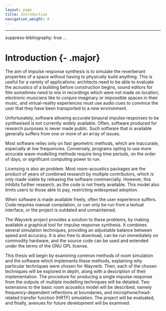 ```yaml
---
layout: page
title: Introduction
navigation_weight: 0
---
```


---
suppress-bibliography: true
...

# Introduction {- .major}

The aim of impulse response synthesis is to simulate the reverberant properties
of a space without having to physically build anything.
This is useful for a variety of applications: architects need to be able to
evaluate the acoustics of a building before construction begins, sound editors
for film sometimes need to mix in recordings which were not made on location,
electronic musicians like to conjure imaginary or impossible spaces in their
music, and virtual-reality experiences must use audio cues to convince the user
that they have been transported to a new environment.

Unfortunately, software allowing accurate binaural impulse responses to be
synthesised is not currently widely available.
Often, software produced for research purposes is never made public.
Such software that *is* available generally suffers from one or more of an array
of issues.

Most software relies only on fast geometric methods, which are inaccurate,
especially at low frequencies.
Conversely, programs opting to use more accurate wave-modelling methods require
long time periods, on the order of days, or significant computing power to run.

Licensing is also an problem.
Most room-acoustics packages are the product of years of combined research by
multiple contributors, which is only made viable by releasing the software
commercially.
However, this inhibits further research, as the code is not freely available.
This model also limits users to those able to pay, restricting widespread
adoption.

When software is made available freely, often the user experience suffers.
Code requires manual compilation, or can only be run from a textual interface,
or the project is outdated and unmaintained.

The Wayverb project provides a solution to these problems, by making available a
graphical tool for impulse response synthesis.
It combines several simulation techniques, providing an adjustable balance
between speed and accuracy.
It is also free to download, can be run immediately on commodity hardware,
and the source code can be used and extended under the terms of the GNU GPL
license.

This thesis will begin by examining common methods of room simulation and the
software which implements these methods, explaining why particular techniques
were chosen for Wayverb.
Then, each of the chosen techniques will be explored in depth, along with a
description of their implementation.
The procedure for producing a single impulse response from the outputs of
multiple modelling techniques will be detailed.
Two extensions to the basic room acoustics model will be described,
namely frequency-dependent reflections at boundaries, and
microphone/head-related transfer function (HRTF) simulation.
The project will be evaluated, and finally, avenues for future development will
be examined.

